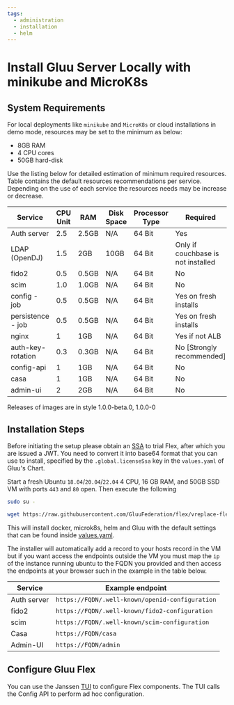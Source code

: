 ```yaml
---
tags:
  - administration
  - installation
  - helm
---
```


# Install Gluu Server Locally with minikube and MicroK8s

## System Requirements

For local deployments like `minikube` and `MicroK8s` or cloud installations in demo mode, resources may be set to the minimum as below:

- 8GB RAM
- 4 CPU cores
- 50GB hard-disk

Use the listing below for detailed estimation of minimum required resources. Table contains the default resources recommendations per service. Depending on the use of each service the resources needs may be increase or decrease.

| Service           | CPU Unit | RAM   | Disk Space | Processor Type | Required                           |
|-------------------|----------|-------|------------|----------------|------------------------------------|
| Auth server       | 2.5      | 2.5GB | N/A        | 64 Bit         | Yes                                |
| LDAP (OpenDJ)     | 1.5      | 2GB   | 10GB       | 64 Bit         | Only if couchbase is not installed |
| fido2             | 0.5      | 0.5GB | N/A        | 64 Bit         | No                                 |
| scim              | 1.0      | 1.0GB | N/A        | 64 Bit         | No                                 |
| config - job      | 0.5      | 0.5GB | N/A        | 64 Bit         | Yes on fresh installs              |
| persistence - job | 0.5      | 0.5GB | N/A        | 64 Bit         | Yes on fresh installs              |
| nginx             | 1        | 1GB   | N/A        | 64 Bit         | Yes if not ALB                     |
| auth-key-rotation | 0.3      | 0.3GB | N/A        | 64 Bit         | No [Strongly recommended]          |
| config-api        | 1        | 1GB   | N/A        | 64 Bit         | No                                 |
| casa              | 1        | 1GB   | N/A        | 64 Bit         | No                                 |
| admin-ui          | 2        | 2GB   | N/A        | 64 Bit         | No                                 |

Releases of images are in style 1.0.0-beta.0, 1.0.0-0

## Installation Steps

Before initiating the setup please obtain an [SSA](../../install/software-statements/ssa.md) to trial Flex, after which you are issued a JWT. You need to convert it into base64 format that you can use to install, specified by the `.global.licenseSsa` key in the `values.yaml` of Gluu's Chart.

Start a fresh Ubuntu `18.04`/`20.04`/`22.04` 4 CPU, 16 GB RAM, and 50GB SSD VM with ports `443` and `80` open. Then execute the following

```bash
sudo su -
```
```bash
wget https://raw.githubusercontent.com/GluuFederation/flex/vreplace-flex-version/automation/startflexdemo.sh && chmod u+x startflexdemo.sh && ./startflexdemo.sh
```

This will install docker, microk8s, helm and Gluu with the default settings that can be found inside [values.yaml](https://github.com/GluuFederation/flex/blob/main/flex-cn-setup/pygluu/kubernetes/templates/helm/gluu).  

The installer will automatically add a record to your hosts record in the VM but if you want access the endpoints outside the VM you must  map the `ip` of the instance running ubuntu to the FQDN you provided and then access the endpoints at your browser such in the example in the table below.

| Service     | Example endpoint                                |
|-------------|-------------------------------------------------|
| Auth server | `https://FQDN/.well-known/openid-configuration` |
| fido2       | `https://FQDN/.well-known/fido2-configuration`  |
| scim        | `https://FQDN/.well-known/scim-configuration`   |
| Casa        | `https://FQDN/casa`                             |
| Admin-UI    | `https://FQDN/admin`                            |

## Configure Gluu Flex
  You can use the Janssen [TUI](https://docs.jans.io/head/admin/kubernetes-ops/tui-k8s/) to configure Flex components. The TUI calls the Config API to perform ad hoc configuration.